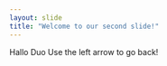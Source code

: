 ```yaml
---
layout: slide
title: "Welcome to our second slide!"
---
```

Hallo Duo
Use the left arrow to go back!

